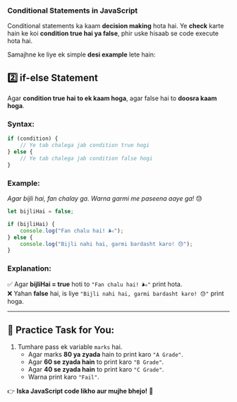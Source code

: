 ### **Conditional Statements in JavaScript**  

Conditional statements ka kaam **decision making** hota hai. Ye **check** karte hain ke koi **condition true hai ya false**, phir uske hisaab se code execute hota hai.  

Samajhne ke liye ek simple **desi example** lete hain:  

## **2️⃣ if-else Statement**  
Agar **condition true hai to ek kaam hoga**, agar false hai to **doosra kaam hoga**.

### **Syntax:**
```js
if (condition) {
    // Ye tab chalega jab condition true hogi
} else {
    // Ye tab chalega jab condition false hogi
}
```

### **Example:**  
_Agar bijli hai, fan chalay ga. Warna garmi me paseena aaye ga!_ 😓

```js
let bijliHai = false;

if (bijliHai) {
    console.log("Fan chalu hai! 🌬️");
} else {
    console.log("Bijli nahi hai, garmi bardasht karo! 😓");
}
```

### **Explanation:**  
✅ Agar **bijliHai = true** hoti to `"Fan chalu hai! 🌬️"` print hota.  
❌ Yahan **false** hai, is liye `"Bijli nahi hai, garmi bardasht karo! 😓"` print hoga.

---

## **🎯 Practice Task for You:**
1. Tumhare pass ek variable `marks` hai.  
   - Agar marks **80 ya zyada** hain to print karo `"A Grade"`.  
   - Agar **60 se zyada hain** to print karo `"B Grade"`.  
   - Agar **40 se zyada hain** to print karo `"C Grade"`.  
   - Warna print karo `"Fail"`.  

👉 **Iska JavaScript code likho aur mujhe bhejo!** 🚀